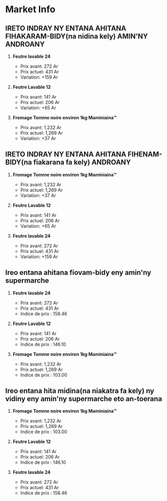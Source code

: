 # Market Info

## IRETO INDRAY NY ENTANA AHITANA FIHAKARAM-BIDY(na nidina kely) AMIN'NY ANDROANY

1. **Feutre lavable 24**
   - Prix avant: 272 Ar
   - Prix actuel: 431 Ar
   - Variation: +159 Ar

2. **Feutre Lavable 12**
   - Prix avant: 141 Ar
   - Prix actuel: 206 Ar
   - Variation: +65 Ar

3. **Fromage Tomme noire environ 1kg Maminiaina™**
   - Prix avant: 1,232 Ar
   - Prix actuel: 1,269 Ar
   - Variation: +37 Ar

## IRETO INDRAY NY ENTANA AHITANA FIHENAM-BIDY(na fiakarana fa kely) ANDROANY

1. **Fromage Tomme noire environ 1kg Maminiaina™**
   - Prix avant: 1,232 Ar
   - Prix actuel: 1,269 Ar
   - Variation: +37 Ar

2. **Feutre Lavable 12**
   - Prix avant: 141 Ar
   - Prix actuel: 206 Ar
   - Variation: +65 Ar

3. **Feutre lavable 24**
   - Prix avant: 272 Ar
   - Prix actuel: 431 Ar
   - Variation: +159 Ar

## Ireo entana ahitana fiovam-bidy eny amin'ny supermarche

1. **Feutre lavable 24**
   - Prix avant: 272 Ar
   - Prix actuel: 431 Ar
   - Indice de prix : 158.46

2. **Feutre Lavable 12**
   - Prix avant: 141 Ar
   - Prix actuel: 206 Ar
   - Indice de prix : 146.10

3. **Fromage Tomme noire environ 1kg Maminiaina™**
   - Prix avant: 1,232 Ar
   - Prix actuel: 1,269 Ar
   - Indice de prix : 103.00

## Ireo entana hita midina(na niakatra fa kely) ny vidiny eny amin'ny supermarche eto an-toerana

1. **Fromage Tomme noire environ 1kg Maminiaina™**
   - Prix avant: 1,232 Ar
   - Prix actuel: 1,269 Ar
   - Indice de prix : 103.00

2. **Feutre Lavable 12**
   - Prix avant: 141 Ar
   - Prix actuel: 206 Ar
   - Indice de prix : 146.10

3. **Feutre lavable 24**
   - Prix avant: 272 Ar
   - Prix actuel: 431 Ar
   - Indice de prix : 158.46

